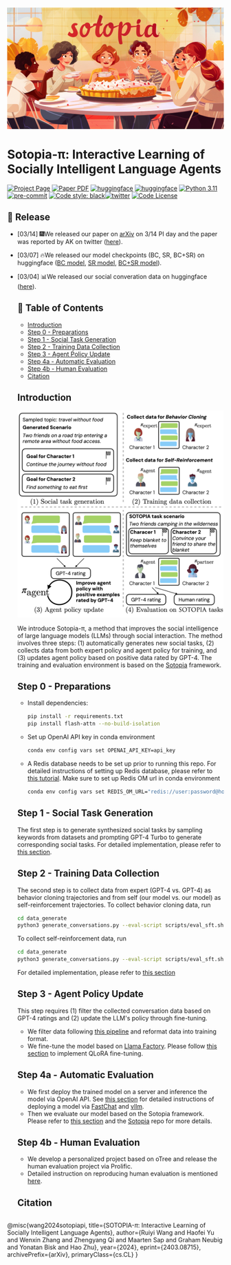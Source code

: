 ![sotopia-pi](assets/sotopia-pi.png)

# Sotopia-π: Interactive Learning of Socially Intelligent Language Agents

[![Project Page](https://img.shields.io/badge/Project-Page-green.svg)](https://pi.sotopia.world/) [![Paper PDF](https://img.shields.io/badge/Paper-PDF-red.svg)](https://arxiv.org/pdf/2403.08715.pdf) [![huggingface](https://img.shields.io/badge/%F0%9F%A4%97-Data-yellow)](https://huggingface.co/datasets/cmu-lti/sotopia-pi/tree/main) [![huggingface](https://img.shields.io/badge/%F0%9F%A4%97-Model-orange)](https://huggingface.co/cmu-lti/sotopia-pi-mistral-7b-BC_SR) [![Python 3.11](https://img.shields.io/badge/python-3.11-blue.svg)](https://www.python.org/downloads/release/python-3109/)  [![pre-commit](https://img.shields.io/badge/pre--commit-enabled-brightgreen?logo=pre-commit&logoColor=white)](https://pre-commit.com/) <a href="https://github.com/psf/black"><img alt="Code style: black" src="https://img.shields.io/badge/code%20style-black-000000.svg"></a>[![twitter](https://img.shields.io/badge/Twitter-Thread-cyan)](https://x.com/RuiyiWang153/status/1768340167717458283?s=20) [![Code License](https://img.shields.io/badge/Code%20License-Apache_2.0-blue.svg)](https://github.com/RunpeiDong/ChatDreamer-Private/blob/master/LICENSE)

  ## 📢 Release

* [03/14] 🎆We released our paper on [arXiv](https://arxiv.org/abs/2403.08715) on 3/14 PI day and the paper was reported by AK on twitter ([here](https://twitter.com/_akhaliq/status/1768118035770974262)).

* [03/07] 🔥We released our model checkpoints (BC, SR, BC+SR) on huggingface ([BC model](https://huggingface.co/cmu-lti/sotopia-pi-mistral-7b-BC), [SR model](https://huggingface.co/cmu-lti/sotopia-pi-mistral-7b-SR), [BC+SR model](https://huggingface.co/cmu-lti/sotopia-pi-mistral-7b-BC_SR)).

* [03/04] 📊We released our social converation data on huggingface ([here](https://huggingface.co/datasets/cmu-lti/sotopia-pi/tree/main)).





  ## 📌 Table of Contents

  - [Introduction](#introduction)
  - [Step 0 - Preparations](#step-0---preparations)
  - [Step 1 - Social Task Generation](#step-1---social-task-generation)
  - [Step 2 - Training Data Collection](#step-2---training-data-collection)
  - [Step 3 - Agent Policy Update](#step-3---agent-policy-update)
  - [Step 4a - Automatic Evaluation](#step-4a---automatic-evaluation)
  - [Step 4b - Human Evaluation](#step-4b---human-evaluation)
  - [Citation](#citation)



  ## Introduction

  ![title](assets/acl2024_teaser.png)

  We introduce Sotopia-π, a method that improves the social intelligence of large language models (LLMs) through social interaction. The method involves three steps: (1) automatically generates new social tasks, (2) collects data from both expert policy and agent policy for training, and (3) updates agent policy based on positive data rated by GPT-4. The training and evaluation environment is based on the [Sotopia](https://github.com/XuhuiZhou/sotopia) framework.

  ## Step 0 - Preparations
  - Install dependencies:
    ```bash
    pip install -r requirements.txt
    pip install flash-attn --no-build-isolation
    ```
  - Set up OpenAI API key in conda environment
    ```bash
    conda env config vars set OPENAI_API_KEY=api_key
    ```
  - A Redis database needs to be set up prior to running this repo. For detailed instructions of setting up Redis database, please refer to [this tutorial](https://github.com/sotopia-lab/sotopia-pi/tree/main/data_generate#setting-up-redis-database). Make sure to set up Redis OM url in conda environment
    ```bash
    conda env config vars set REDIS_OM_URL="redis://user:password@host:port"
    ```
  ## Step 1 - Social Task Generation
  The first step is to generate synthesized social tasks by sampling keywords from datasets and prompting GPT-4 Turbo to generate corresponding social tasks. For detailed implementation, please refer to [this section](https://github.com/sotopia-lab/sotopia-pi/tree/main/data_generate#social-task-generation).

  ## Step 2 - Training Data Collection
  The second step is to collect data from expert (GPT-4 vs. GPT-4) as behavior cloning trajectories and from self (our model vs. our model) as self-reinforcement trajectories.
  To collect behavior cloning data, run
  ```bash
  cd data_generate
  python3 generate_conversations.py --eval-script scripts/eval_sft.sh --env-file env_files/used_env.json --experiment-name your_exp_name --tag your_tag --agent1-model gpt-4 --agent2-model gpt-4 --push-to-db True
  ```
  To collect self-reinforcement data, run
  ```bash
  cd data_generate
  python3 generate_conversations.py --eval-script scripts/eval_sft.sh --env-file env_files/used_env.json --experiment-name your_exp_name --tag your_tag --agent1-model custom_model --agent2-model custom_model --push-to-db True
  ```
  For detailed implementation, please refer to [this section](https://github.com/sotopia-lab/sotopia-pi/tree/main/data_generate#conversation-data-generation-for-training)

  ## Step 3 - Agent Policy Update
  This step requires (1) filter the collected conversation data based on GPT-4 ratings and (2) update the LLM's policy through fine-tuning.
  - We filter data following [this pipeline](https://github.com/sotopia-lab/sotopia-pi/tree/main/data_process#data-processing-pipeline) and reformat data into training format.
  - We fine-tune the model based on [Llama Factory](https://github.com/hiyouga/LLaMA-Factory). Please follow [this section](https://github.com/sotopia-lab/sotopia-pi/tree/main/llm_self_train#training-bc-andor-sr-pipeline) to implement QLoRA fine-tuning.

  ## Step 4a - Automatic Evaluation
  - We first deploy the trained model on a server and inference the model via OpenAI API. See [this section](https://github.com/sotopia-lab/sotopia-pi/tree/main/llm_deploy#llm-deployment-pipeline) for detailed instructions of deploying a model via [FastChat](https://github.com/lm-sys/FastChat/tree/main) and [vllm](https://github.com/vllm-project/vllm).
  - Then we evaluate our model based on the Sotopia framework. Please refer to [this section](https://github.com/sotopia-lab/sotopia-pi/tree/main/llm_deploy#llm-deployment-pipeline) and the [Sotopia](https://github.com/XuhuiZhou/sotopia) repo for more details.

  ## Step 4b - Human Evaluation

  * We develop a personalized project based on oTree and release the human evaluation project via Prolific.
  * Detailed instruction on reproducing human evaluation is mentioned [here](https://github.com/sotopia-lab/sotopia-pi/tree/main/human_eval).

  ## Citation

  ```
@misc{wang2024sotopiapi,
  title={SOTOPIA-$\pi$: Interactive Learning of Socially Intelligent Language Agents},
  author={Ruiyi Wang and Haofei Yu and Wenxin Zhang and Zhengyang Qi and Maarten Sap and Graham Neubig and Yonatan Bisk and Hao Zhu},
  year={2024},
  eprint={2403.08715},
  archivePrefix={arXiv},
  primaryClass={cs.CL}
}
  ```
